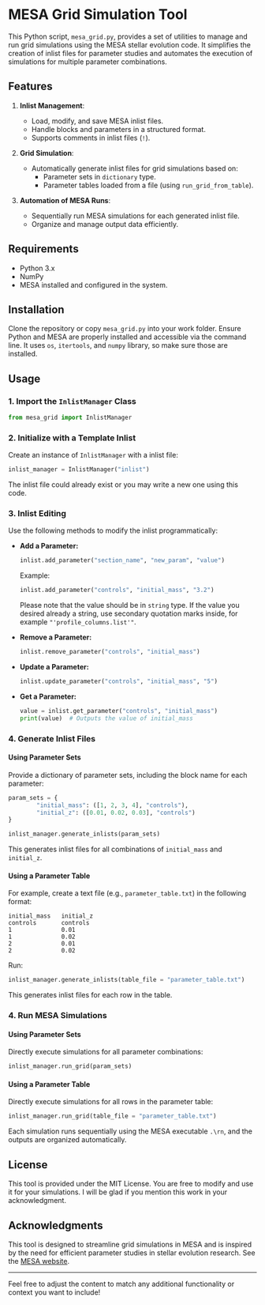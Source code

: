 # MESA Grid Simulation Tool

This Python script, `mesa_grid.py`, provides a set of utilities to manage and run grid simulations using the MESA stellar evolution code. It simplifies the creation of inlist files for parameter studies and automates the execution of simulations for multiple parameter combinations.

## Features

1. **Inlist Management**:
   - Load, modify, and save MESA inlist files.
   - Handle blocks and parameters in a structured format.
   - Supports comments in inlist files (`!`).

2. **Grid Simulation**:
   - Automatically generate inlist files for grid simulations based on:
     - Parameter sets in `dictionary` type.
     - Parameter tables loaded from a file (using `run_grid_from_table`).

3. **Automation of MESA Runs**:
   - Sequentially run MESA simulations for each generated inlist file.
   - Organize and manage output data efficiently.

## Requirements

- Python 3.x
- NumPy
- MESA installed and configured in the system.

## Installation

Clone the repository or copy `mesa_grid.py` into your work folder. Ensure Python and MESA are properly installed and accessible via the command line. It uses `os`, `itertools`, and `numpy` library, so make sure those are installed.

## Usage

### 1. Import the `InlistManager` Class

```python
from mesa_grid import InlistManager
```

### 2. Initialize with a Template Inlist

Create an instance of `InlistManager` with a inlist file:

```python
inlist_manager = InlistManager("inlist")
```

The inlist file could already exist or you may write a new one using this code.

### 3. Inlist Editing

Use the following methods to modify the inlist programmatically:

- **Add a Parameter:**

  ```python
  inlist.add_parameter("section_name", "new_param", "value")
  ```
  
  Example:
  
  ```python
  inlist.add_parameter("controls", "initial_mass", "3.2")
  ```

  Please note that the value should be in `string` type. If the value you desired already a string, use secondary quotation marks inside, for example `"'profile_columns.list'"`.

- **Remove a Parameter:**

  ```python
  inlist.remove_parameter("controls", "initial_mass")
  ```

- **Update a Parameter:**

  ```python
  inlist.update_parameter("controls", "initial_mass", "5")
  ```

- **Get a Parameter:**

  ```python
  value = inlist.get_parameter("controls", "initial_mass")
  print(value)  # Outputs the value of initial_mass


### 4. Generate Inlist Files

#### Using Parameter Sets

Provide a dictionary of parameter sets, including the block name for each parameter:

```python
param_sets = {
        "initial_mass": ([1, 2, 3, 4], "controls"),
        "initial_z": ([0.01, 0.02, 0.03], "controls")
}

inlist_manager.generate_inlists(param_sets)
```

This generates inlist files for all combinations of `initial_mass` and `initial_z`.

#### Using a Parameter Table

For example, create a text file (e.g., `parameter_table.txt`) in the following format:

```
initial_mass   initial_z
controls       controls
1              0.01
1              0.02
2              0.01
2              0.02
```

Run:

```python
inlist_manager.generate_inlists(table_file = "parameter_table.txt")
```

This generates inlist files for each row in the table.

### 4. Run MESA Simulations

#### Using Parameter Sets

Directly execute simulations for all parameter combinations:

```python
inlist_manager.run_grid(param_sets)
```

#### Using a Parameter Table

Directly execute simulations for all rows in the parameter table:

```python
inlist_manager.run_grid(table_file = "parameter_table.txt")
```

Each simulation runs sequentially using the MESA executable `.\rn`, and the outputs are organized automatically.

## License

This tool is provided under the MIT License. You are free to modify and use it for your simulations. I will be glad if you mention this work in your acknowledgment.

## Acknowledgments

This tool is designed to streamline grid simulations in MESA and is inspired by the need for efficient parameter studies in stellar evolution research. See the [MESA website](https://docs.mesastar.org).

---

Feel free to adjust the content to match any additional functionality or context you want to include!

